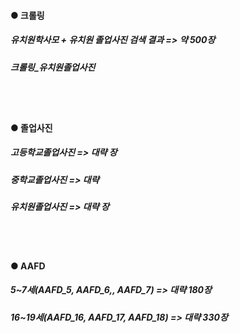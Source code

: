 #### ● 크롤링
##### 유치원학사모 + 유치원 졸업사진 검색 결과 => 약 500장
##### 크롤링_유치원졸업사진
<BR><BR>
#### ● 졸업사진
##### 고등학교졸업사진 => 대략 장
##### 중학교졸업사진 => 대략 
##### 유치원졸업사진 => 대략 장
<BR><BR>
#### ● AAFD
##### 5~7세(AAFD_5, AAFD_6,, AAFD_7) => 대략 180장
##### 16~19세(AAFD_16, AAFD_17, AAFD_18) => 대략 330장
